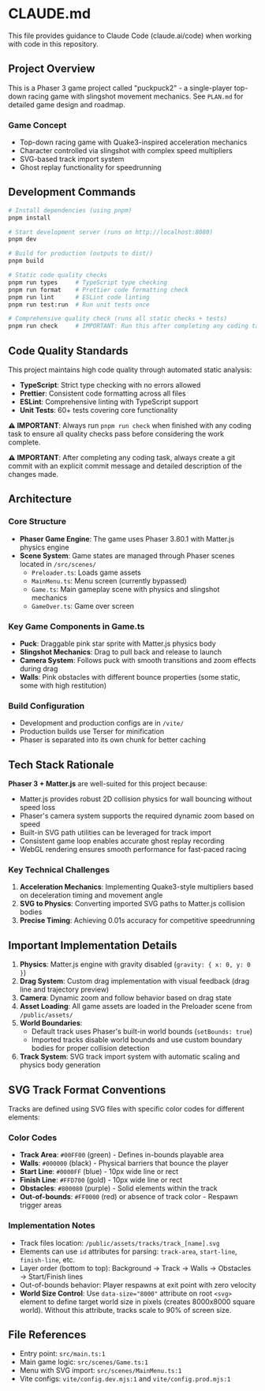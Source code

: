 # CLAUDE.md

This file provides guidance to Claude Code (claude.ai/code) when working with code in this repository.

## Project Overview

This is a Phaser 3 game project called "puckpuck2" - a single-player top-down racing game with slingshot movement mechanics. See `PLAN.md` for detailed game design and roadmap.

### Game Concept

- Top-down racing game with Quake3-inspired acceleration mechanics
- Character controlled via slingshot with complex speed multipliers
- SVG-based track import system
- Ghost replay functionality for speedrunning

## Development Commands

```bash
# Install dependencies (using pnpm)
pnpm install

# Start development server (runs on http://localhost:8080)
pnpm dev

# Build for production (outputs to dist/)
pnpm build

# Static code quality checks
pnpm run types     # TypeScript type checking
pnpm run format    # Prettier code formatting check
pnpm run lint      # ESLint code linting
pnpm run test:run  # Run unit tests once

# Comprehensive quality check (runs all static checks + tests)
pnpm run check     # IMPORTANT: Run this after completing any coding task
```

## Code Quality Standards

This project maintains high code quality through automated static analysis:

- **TypeScript**: Strict type checking with no errors allowed
- **Prettier**: Consistent code formatting across all files
- **ESLint**: Comprehensive linting with TypeScript support
- **Unit Tests**: 60+ tests covering core functionality

**⚠️ IMPORTANT**: Always run `pnpm run check` when finished with any coding task to ensure all quality checks pass before considering the work complete.

**⚠️ IMPORTANT**: After completing any coding task, always create a git commit with an explicit commit message and detailed description of the changes made.

## Architecture

### Core Structure

- **Phaser Game Engine**: The game uses Phaser 3.80.1 with Matter.js physics engine
- **Scene System**: Game states are managed through Phaser scenes located in `/src/scenes/`
  - `Preloader.ts`: Loads game assets
  - `MainMenu.ts`: Menu screen (currently bypassed)
  - `Game.ts`: Main gameplay scene with physics and slingshot mechanics
  - `GameOver.ts`: Game over screen

### Key Game Components in Game.ts

- **Puck**: Draggable pink star sprite with Matter.js physics body
- **Slingshot Mechanics**: Drag to pull back and release to launch
- **Camera System**: Follows puck with smooth transitions and zoom effects during drag
- **Walls**: Pink obstacles with different bounce properties (some static, some with high restitution)

### Build Configuration

- Development and production configs are in `/vite/`
- Production builds use Terser for minification
- Phaser is separated into its own chunk for better caching

## Tech Stack Rationale

**Phaser 3 + Matter.js** are well-suited for this project because:

- Matter.js provides robust 2D collision physics for wall bouncing without speed loss
- Phaser's camera system supports the required dynamic zoom based on speed
- Built-in SVG path utilities can be leveraged for track import
- Consistent game loop enables accurate ghost replay recording
- WebGL rendering ensures smooth performance for fast-paced racing

### Key Technical Challenges

1. **Acceleration Mechanics**: Implementing Quake3-style multipliers based on deceleration timing and movement angle
2. **SVG to Physics**: Converting imported SVG paths to Matter.js collision bodies
3. **Precise Timing**: Achieving 0.01s accuracy for competitive speedrunning

## Important Implementation Details

1. **Physics**: Matter.js engine with gravity disabled (`gravity: { x: 0, y: 0 }`)
2. **Drag System**: Custom drag implementation with visual feedback (drag line and trajectory preview)
3. **Camera**: Dynamic zoom and follow behavior based on drag state
4. **Asset Loading**: All game assets are loaded in the Preloader scene from `/public/assets/`
5. **World Boundaries**:
   - Default track uses Phaser's built-in world bounds (`setBounds: true`)
   - Imported tracks disable world bounds and use custom boundary bodies for proper collision detection
6. **Track System**: SVG track import system with automatic scaling and physics body generation

## SVG Track Format Conventions

Tracks are defined using SVG files with specific color codes for different elements:

### Color Codes

- **Track Area**: `#00FF00` (green) - Defines in-bounds playable area
- **Walls**: `#000000` (black) - Physical barriers that bounce the player
- **Start Line**: `#0000FF` (blue) - 10px wide line or rect
- **Finish Line**: `#FFD700` (gold) - 10px wide line or rect
- **Obstacles**: `#800080` (purple) - Solid elements within the track
- **Out-of-bounds**: `#FF0000` (red) or absence of track color - Respawn trigger areas

### Implementation Notes

- Track files location: `/public/assets/tracks/track_[name].svg`
- Elements can use `id` attributes for parsing: `track-area`, `start-line`, `finish-line`, etc.
- Layer order (bottom to top): Background → Track → Walls → Obstacles → Start/Finish lines
- Out-of-bounds behavior: Player respawns at exit point with zero velocity
- **World Size Control**: Use `data-size="8000"` attribute on root `<svg>` element to define target world size in pixels (creates 8000x8000 square world). Without this attribute, tracks scale to 90% of screen size.

## File References

- Entry point: `src/main.ts:1`
- Main game logic: `src/scenes/Game.ts:1`
- Menu with SVG import: `src/scenes/MainMenu.ts:1`
- Vite configs: `vite/config.dev.mjs:1` and `vite/config.prod.mjs:1`
